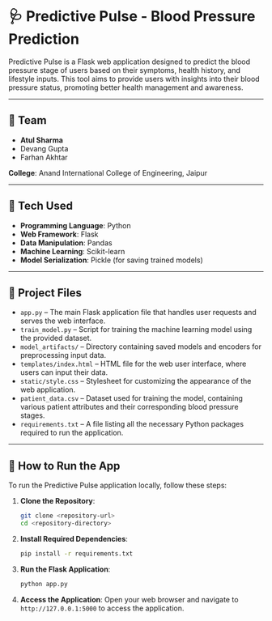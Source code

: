 # 🩺 Predictive Pulse - Blood Pressure Prediction

Predictive Pulse is a Flask web application designed to predict the blood pressure stage of users based on their symptoms, health history, and lifestyle inputs. This tool aims to provide users with insights into their blood pressure status, promoting better health management and awareness.

---

## 👥 Team

- **Atul Sharma** 
- Devang Gupta
- Farhan Akhtar

**College**: Anand International College of Engineering, Jaipur

---

## 🧠 Tech Used

- **Programming Language**: Python
- **Web Framework**: Flask
- **Data Manipulation**: Pandas
- **Machine Learning**: Scikit-learn
- **Model Serialization**: Pickle (for saving trained models)

---

## 📁 Project Files

- `app.py` – The main Flask application file that handles user requests and serves the web interface.
- `train_model.py` – Script for training the machine learning model using the provided dataset.
- `model_artifacts/` – Directory containing saved models and encoders for preprocessing input data.
- `templates/index.html` – HTML file for the web user interface, where users can input their data.
- `static/style.css` – Stylesheet for customizing the appearance of the web application.
- `patient_data.csv` – Dataset used for training the model, containing various patient attributes and their corresponding blood pressure stages.
- `requirements.txt` – A file listing all the necessary Python packages required to run the application.

---

## 🚀 How to Run the App

To run the Predictive Pulse application locally, follow these steps:

1.  **Clone the Repository**:
    ```bash
    git clone <repository-url>
    cd <repository-directory>
    ```

2.  **Install Required Dependencies**:
    ```bash
    pip install -r requirements.txt
    ```

3.  **Run the Flask Application**:
    ```bash
    python app.py
    ```

4.  **Access the Application**: Open your web browser and navigate to `http://127.0.0.1:5000` to access the application.
